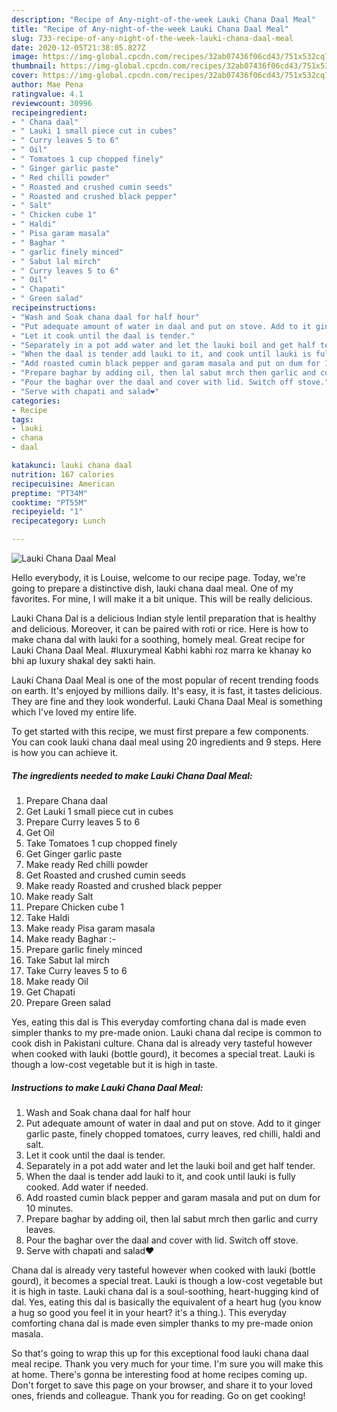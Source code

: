 ```yaml
---
description: "Recipe of Any-night-of-the-week Lauki Chana Daal Meal"
title: "Recipe of Any-night-of-the-week Lauki Chana Daal Meal"
slug: 733-recipe-of-any-night-of-the-week-lauki-chana-daal-meal
date: 2020-12-05T21:38:05.827Z
image: https://img-global.cpcdn.com/recipes/32ab07436f06cd43/751x532cq70/lauki-chana-daal-meal-recipe-main-photo.jpg
thumbnail: https://img-global.cpcdn.com/recipes/32ab07436f06cd43/751x532cq70/lauki-chana-daal-meal-recipe-main-photo.jpg
cover: https://img-global.cpcdn.com/recipes/32ab07436f06cd43/751x532cq70/lauki-chana-daal-meal-recipe-main-photo.jpg
author: Mae Pena
ratingvalue: 4.1
reviewcount: 30996
recipeingredient:
- " Chana daal"
- " Lauki 1 small piece cut in cubes"
- " Curry leaves 5 to 6"
- " Oil"
- " Tomatoes 1 cup chopped finely"
- " Ginger garlic paste"
- " Red chilli powder"
- " Roasted and crushed cumin seeds"
- " Roasted and crushed black pepper"
- " Salt"
- " Chicken cube 1"
- " Haldi"
- " Pisa garam masala"
- " Baghar "
- " garlic finely minced"
- " Sabut lal mirch"
- " Curry leaves 5 to 6"
- " Oil"
- " Chapati"
- " Green salad"
recipeinstructions:
- "Wash and Soak chana daal for half hour"
- "Put adequate amount of water in daal and put on stove. Add to it ginger garlic paste, finely chopped tomatoes, curry leaves, red chilli, haldi and salt."
- "Let it cook until the daal is tender."
- "Separately in a pot add water and let the lauki boil and get half tender."
- "When the daal is tender add lauki to it, and cook until lauki is fully cooked. Add water if needed."
- "Add roasted cumin black pepper and garam masala and put on dum for 10 minutes."
- "Prepare baghar by adding oil, then lal sabut mrch then garlic and curry leaves."
- "Pour the baghar over the daal and cover with lid. Switch off stove."
- "Serve with chapati and salad❤"
categories:
- Recipe
tags:
- lauki
- chana
- daal

katakunci: lauki chana daal 
nutrition: 167 calories
recipecuisine: American
preptime: "PT34M"
cooktime: "PT55M"
recipeyield: "1"
recipecategory: Lunch

---
```



![Lauki Chana Daal Meal](https://img-global.cpcdn.com/recipes/32ab07436f06cd43/751x532cq70/lauki-chana-daal-meal-recipe-main-photo.jpg)

Hello everybody, it is Louise, welcome to our recipe page. Today, we're going to prepare a distinctive dish, lauki chana daal meal. One of my favorites. For mine, I will make it a bit unique. This will be really delicious.

Lauki Chana Dal is a delicious Indian style lentil preparation that is healthy and delicious. Moreover, it can be paired with roti or rice. Here is how to make chana dal with lauki for a soothing, homely meal. Great recipe for Lauki Chana Daal Meal. #luxurymeal Kabhi kabhi roz marra ke khanay ko bhi ap luxury shakal dey sakti hain.

Lauki Chana Daal Meal is one of the most popular of recent trending foods on earth. It's enjoyed by millions daily. It's easy, it is fast, it tastes delicious. They are fine and they look wonderful. Lauki Chana Daal Meal is something which I've loved my entire life.


To get started with this recipe, we must first prepare a few components. You can cook lauki chana daal meal using 20 ingredients and 9 steps. Here is how you can achieve it.

<!--inarticleads1-->

##### The ingredients needed to make Lauki Chana Daal Meal:

1. Prepare  Chana daal
1. Get  Lauki 1 small piece cut in cubes
1. Prepare  Curry leaves 5 to 6
1. Get  Oil
1. Take  Tomatoes 1 cup chopped finely
1. Get  Ginger garlic paste
1. Make ready  Red chilli powder
1. Get  Roasted and crushed cumin seeds
1. Make ready  Roasted and crushed black pepper
1. Make ready  Salt
1. Prepare  Chicken cube 1
1. Take  Haldi
1. Make ready  Pisa garam masala
1. Make ready  Baghar :-
1. Prepare  garlic finely minced
1. Take  Sabut lal mirch
1. Take  Curry leaves 5 to 6
1. Make ready  Oil
1. Get  Chapati
1. Prepare  Green salad


Yes, eating this dal is This everyday comforting chana dal is made even simpler thanks to my pre-made onion. Lauki chana dal recipe is common to cook dish in Pakistani culture. Chana dal is already very tasteful however when cooked with lauki (bottle gourd), it becomes a special treat. Lauki is though a low-cost vegetable but it is high in taste. 

<!--inarticleads2-->

##### Instructions to make Lauki Chana Daal Meal:

1. Wash and Soak chana daal for half hour
1. Put adequate amount of water in daal and put on stove. Add to it ginger garlic paste, finely chopped tomatoes, curry leaves, red chilli, haldi and salt.
1. Let it cook until the daal is tender.
1. Separately in a pot add water and let the lauki boil and get half tender.
1. When the daal is tender add lauki to it, and cook until lauki is fully cooked. Add water if needed.
1. Add roasted cumin black pepper and garam masala and put on dum for 10 minutes.
1. Prepare baghar by adding oil, then lal sabut mrch then garlic and curry leaves.
1. Pour the baghar over the daal and cover with lid. Switch off stove.
1. Serve with chapati and salad❤


Chana dal is already very tasteful however when cooked with lauki (bottle gourd), it becomes a special treat. Lauki is though a low-cost vegetable but it is high in taste. Lauki chana dal is a soul-soothing, heart-hugging kind of dal. Yes, eating this dal is basically the equivalent of a heart hug (you know a hug so good you feel it in your heart? it&#39;s a thing.). This everyday comforting chana dal is made even simpler thanks to my pre-made onion masala. 

So that's going to wrap this up for this exceptional food lauki chana daal meal recipe. Thank you very much for your time. I'm sure you will make this at home. There's gonna be interesting food at home recipes coming up. Don't forget to save this page on your browser, and share it to your loved ones, friends and colleague. Thank you for reading. Go on get cooking!
